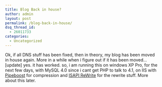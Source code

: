 ```yaml
---
title: Blog Back in house?
author: admin
layout: post
permalink: /blog-back-in-house/
dsq_thread_id:
  - 26011733
categories:
  - Uncategorized
---
```

Ok, if all DNS stuff has been fixed, then in theory, my blog has been moved in house again. More in a while when i figure out if it has been moved&#8230; [update] yes. it has worked. so, i am running this on windows XP Pro, for the next few days, with MySQL 4.0 since i cant get PHP to talk to 4.1, on IIS with [Pipeboost][1] for compression and [ISAPI ReWrite][2] for the rewrite stuff. More about this later.

 [1]: http://www.pipeboost.com
 [2]: http://www.isapirewrite.com/